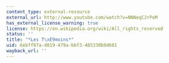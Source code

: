 ```yaml
---
content_type: external-resource
external_url: http://www.youtube.com/watch?v=NNNeqCJrPoM
has_external_license_warning: true
license: https://en.wikipedia.org/wiki/All_rights_reserved
status: ''
title: "*Les T\xE9moins*"
uid: 6ebff97a-d819-479a-bbf3-485330b9d681
wayback_url: ''
---
```

